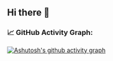 ## Hi there 👋

### 📈 GitHub Activity Graph:
[![Ashutosh's github activity graph](https://github-readme-activity-graph.vercel.app/graph?username=Garuda-Ya&bg_color=020316&line=e6f7e3&color=e6f7e3&area=true&area_color=f5ca00&point=3fd03f&grid=true&custom_title=HeartBeat%20Graph)](https://github.com/ashutosh00710/github-readme-activity-graph)

